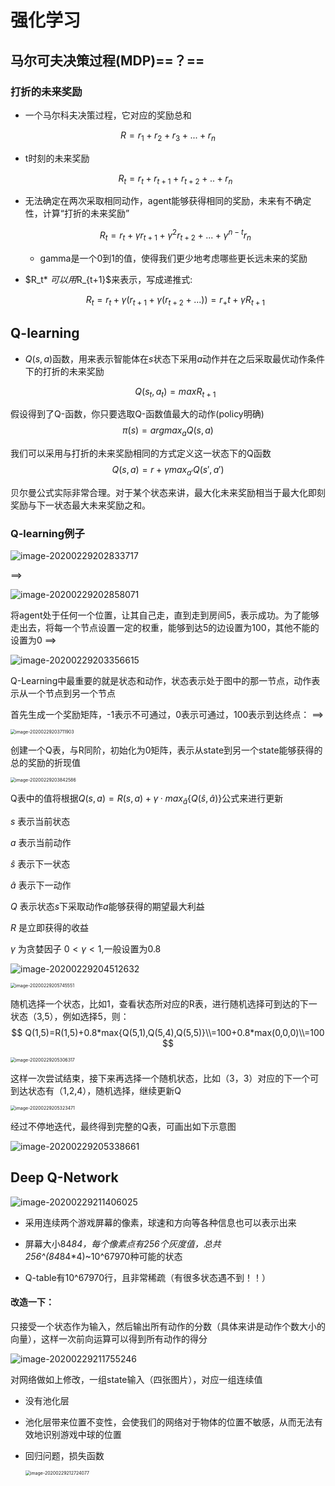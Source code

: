 # 强化学习

## 马尔可夫决策过程(MDP)==？==

### 打折的未来奖励  

* 一个马尔科夫决策过程，它对应的奖励总和

$$
R = r_1+r_2+r_3+...+r_n
$$

* t时刻的未来奖励

  $$
  R_t = r_t+r_{t+1}+r_{t+2}+..+r_n​
  $$
  
* 无法确定在两次采取相同动作，agent能够获得相同的奖励，未来有不确定性，计算“打折的未来奖励”

  $$
  R_t=r_t+ \gamma r_{t+1}+ \gamma^2r_{t+2}+...+ \gamma^{n-t}r_n
  $$

  * gamma是一个0到1的值，使得我们更少地考虑哪些更长远未来的奖励

* $R_t* $可以用$R_{t+1}$来表示，写成递推式:

  $$
  R_t=r_t+\gamma(r_{t+1}+\gamma(r_{t+2}+...))=r_+t+\gamma R_{t+1}
  $$
  



## Q-learning

* $Q(s, a)$函数，用来表示智能体在$s$状态下采用$a$动作并在之后采取最优动作条件下的打折的未来奖励

  $$
  Q(s_t,a_t)=maxR_{t+1}
  $$
  

假设得到了Q-函数，你只要选取Q-函数值最大的动作(policy明确)
$$
\pi(s)=argmax_aQ(s,a)
$$


我们可以采用与打折的未来奖励相同的方式定义这一状态下的Q函数
$$
Q(s, a)=r+\gamma max_{a'}Q(s',a')
$$


贝尔曼公式实际非常合理。对于某个状态来讲，最大化未来奖励相当于最大化即刻奖励与下一状态最大未来奖励之和。

### Q-learning例子

![image-20200229202833717](image\image-20200229202833717.png)

==>

![image-20200229202858071](image\image-20200229202858071.png)

将agent处于任何一个位置，让其自己走，直到走到房间5，表示成功。为了能够走出去，将每一个节点设置一定的权重，能够到达5的边设置为100，其他不能的设置为0 ==>

![image-20200229203356615](image\image-20200229203356615.png)

Q-Learning中最重要的就是状态和动作，状态表示处于图中的那一节点，动作表示从一个节点到另一个节点

首先生成一个奖励矩阵，-1表示不可通过，0表示可通过，100表示到达终点： ==>

<img src="image\image-20200229203711903.png" alt="image-20200229203711903" style="zoom: 50%;" />

创建一个Q表，与R同阶，初始化为0矩阵，表示从state到另一个state能够获得的总的奖励的折现值

<img src="image\image-20200229203842586.png" alt="image-20200229203842586" style="zoom: 50%;" />

Q表中的值将根据$Q(s,a)=R(s,a)+\gamma·max_{\hat{a}}\{Q(\hat{s},\hat{a})\}$公式来进行更新

$s$ 表示当前状态

$a$ 表示当前动作

$\hat{s}$ 表示下一状态

$\hat{a}$ 表示下一动作

$Q$ 表示状态$s$下采取动作$a$能够获得的期望最大利益

$R$ 是立即获得的收益

$\gamma$ 为贪婪因子 $0<\gamma<1$,一般设置为0.8

![image-20200229204512632](image\image-20200229204512632.png)

<img src="image\image-20200229205745551.png" alt="image-20200229205745551" style="zoom:50%;" />

随机选择一个状态，比如1，查看状态所对应的R表，进行随机选择可到达的下一状态（3,5），例如选择5，则：
$$
Q(1,5)=R(1,5)+0.8*max{Q(5,1),Q(5,4),Q(5,5)}\\=100+0.8*max(0,0,0)\\=100
$$




<img src="image\image-20200229205306317.png" alt="image-20200229205306317" style="zoom:50%;" />

这样一次尝试结束，接下来再选择一个随机状态，比如（3，3）对应的下一个可到达状态有（1,2,4），随机选择，继续更新Q

<img src="image\image-20200229205323471.png" alt="image-20200229205323471" style="zoom:50%;" />

经过不停地迭代，最终得到完整的Q表，可画出如下示意图

![image-20200229205338661](image\image-20200229205338661.png)

## Deep Q-Network

![image-20200229211406025](image\image-20200229211406025.png)

* 采用连续两个游戏屏幕的像素，球速和方向等各种信息也可以表示出来

* 屏幕大小84*84，每个像素点有256个灰度值，总共256^(84*84*4)~10^67970种可能的状态
* Q-table有10^67970行，且非常稀疏（有很多状态遇不到！！）

#### 改造一下：

只接受一个状态作为输入，然后输出所有动作的分数（具体来讲是动作个数大小的向量），这样一次前向运算可以得到所有动作的得分

![image-20200229211755246](image\image-20200229211755246.png)

对网络做如上修改，一组state输入（四张图片），对应一组连续值

* 没有池化层
  
* 池化层带来位置不变性，会使我们的网络对于物体的位置不敏感，从而无法有效地识别游戏中球的位置
  
* 回归问题，损失函数

  <img src="image\image-20200229212724077.png" alt="image-20200229212724077" style="zoom:50%;" />



